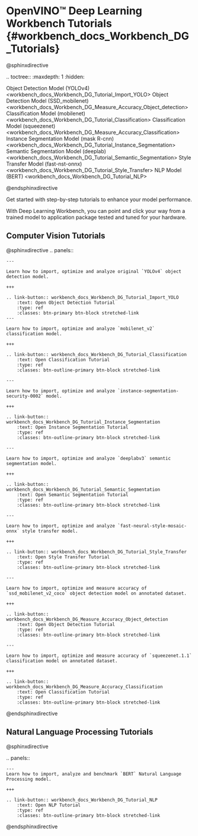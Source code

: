 # OpenVINO™ Deep Learning Workbench Tutorials {#workbench_docs_Workbench_DG_Tutorials}

@sphinxdirective

.. toctree::
   :maxdepth: 1
   :hidden:
    
   Object Detection Model (YOLOv4) <workbench_docs_Workbench_DG_Tutorial_Import_YOLO>
   Object Detection Model (SSD_mobilenet) <workbench_docs_Workbench_DG_Measure_Accuracy_Object_detection>
   Classification Model (mobilenet) <workbench_docs_Workbench_DG_Tutorial_Classification>
   Classification Model (squeezenet) <workbench_docs_Workbench_DG_Measure_Accuracy_Classification>
   Instance Segmentation Model (mask R-cnn) <workbench_docs_Workbench_DG_Tutorial_Instance_Segmentation>
   Semantic Segmentation Model (deeplab) <workbench_docs_Workbench_DG_Tutorial_Semantic_Segmentation>
   Style Transfer Model (fast-nst-onnx) <workbench_docs_Workbench_DG_Tutorial_Style_Transfer>
   NLP Model (BERT) <workbench_docs_Workbench_DG_Tutorial_NLP>

@endsphinxdirective

Get started with step-by-step tutorials to enhance your model performance.

With Deep Learning Workbench, you can point and click your way from a trained model to application package tested and tuned for your hardware.


## Computer Vision Tutorials

@sphinxdirective
.. panels::

    ---
    
    Learn how to import, optimize and analyze original `YOLOv4` object detection model.

    +++

    .. link-button:: workbench_docs_Workbench_DG_Tutorial_Import_YOLO
        :text: Open Object Detection Tutorial
        :type: ref
        :classes: btn-primary btn-block stretched-link
    ---

    Learn how to import, optimize and analyze `mobilenet_v2` classification model. 

    +++

    .. link-button:: workbench_docs_Workbench_DG_Tutorial_Classification
        :text: Open Classification Tutorial
        :type: ref
        :classes: btn-outline-primary btn-block stretched-link
        
    ---

    Learn how to import, optimize and analyze `instance-segmentation-security-0002` model. 

    +++

    .. link-button:: workbench_docs_Workbench_DG_Tutorial_Instance_Segmentation
        :text: Open Instance Segmentation Tutorial
        :type: ref
        :classes: btn-outline-primary btn-block stretched-link
        
    ---

    Learn how to import, optimize and analyze `deeplabv3` semantic segmentation model. 

    +++

    .. link-button:: workbench_docs_Workbench_DG_Tutorial_Semantic_Segmentation
        :text: Open Semantic Segmentation Tutorial
        :type: ref
        :classes: btn-outline-primary btn-block stretched-link
    
    ---

    Learn how to import, optimize and analyze `fast-neural-style-mosaic-onnx` style transfer model. 

    +++

    .. link-button:: workbench_docs_Workbench_DG_Tutorial_Style_Transfer
        :text: Open Style Transfer Tutorial
        :type: ref
        :classes: btn-outline-primary btn-block stretched-link

    ---

    Learn how to import, optimize and measure accuracy of `ssd_mobilenet_v2_coco` object detection model on annotated dataset. 

    +++

    .. link-button:: workbench_docs_Workbench_DG_Measure_Accuracy_Object_detection
        :text: Open Object Detection Tutorial
        :type: ref
        :classes: btn-outline-primary btn-block stretched-link
        
    ---

    Learn how to import, optimize and measure accuracy of `squeezenet.1.1` classification model on annotated dataset. 

    +++

    .. link-button:: workbench_docs_Workbench_DG_Measure_Accuracy_Classification
        :text: Open Classification Tutorial
        :type: ref
        :classes: btn-outline-primary btn-block stretched-link
                       
@endsphinxdirective

## Natural Language Processing Tutorials

@sphinxdirective

.. panels::

    ---
    Learn how to import, analyze and benchmark `BERT` Natural Language Processing model. 

    +++

    .. link-button:: workbench_docs_Workbench_DG_Tutorial_NLP
        :text: Open NLP Tutorial
        :type: ref
        :classes: btn-outline-primary btn-block stretched-link

@endsphinxdirective

